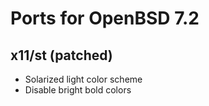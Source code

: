 # Ports for OpenBSD 7.2

## x11/st (patched)

* Solarized light color scheme
* Disable bright bold colors
